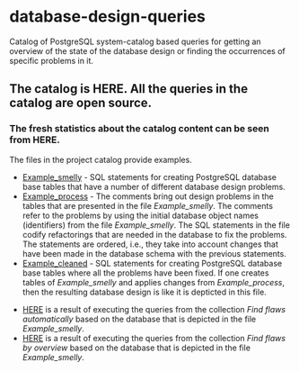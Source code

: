 # database-design-queries
Catalog of PostgreSQL system-catalog based queries for getting an overview of the state of the database design or finding the occurrences of specific problems in it.

## The catalog is HERE. All the queries in the catalog are open source.

### The fresh statistics about the catalog content can be seen from HERE.

The files in the project catalog provide examples.

<ul>

<li><a target=_blank href=https://github.com/erki77/database-design-queries/blob/master/Example_smelly.sql>Example_smelly</a> - SQL statements for creating PostgreSQL database base tables that have a number of different database design problems.

<li><a target=_blank href=https://github.com/erki77/database-design-queries/blob/master/Example_process.sql>Example_process</a> - The comments bring out design problems in the tables that are presented in the file <i>Example_smelly</i>. The comments refer to the problems by using the initial database object names (identifiers) from the file <i>Example_smelly</i>. The SQL statements in the file codify refactorings that are needed in the database to fix the problems. The statements are ordered, i.e., they take into account changes that have been made in the database schema with the previous statements.

<li><a target=_blank href=https://github.com/erki77/database-design-queries/blob/master/Example_cleaned.sql>Example_cleaned</a> - SQL statements for creating PostgreSQL database base tables where all the problems have been fixed. If one creates tables of <i>Example_smelly</i> and applies changes from <i>Example_process</i>, then the resulting database design is like it is depticted in this file.
</ul>

<ul>
<li><a target=_blank href=https://htmlpreview.github.io/?https://github.com/erki77/database-design-queries/blob/master/example_of_query_results/find_flaws_automatically.htm>HERE</a> is a result of executing the queries from the collection <i>Find flaws automatically</i> based on the database that is depicted in the file <i>Example_smelly</i>.

<li><a target=_blank href=https://htmlpreview.github.io/?https://github.com/erki77/database-design-queries/blob/master/example_of_query_results/find_flaws_by_overview.htm>HERE</a> is a result of executing the queries from the collection <i>Find flaws by overview</i> based on the database that is depicted in the file <i>Example_smelly</i>.
</ul>
